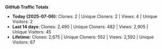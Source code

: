 
**GitHub Traffic Totals**

- **Today (2025-07-06):** Clones: 2 | Unique Cloners: 2 | Views: 4 | Unique Visitors: 2
- **Last 14 days:** Clones: 2,490 | Unique Cloners: 482 | Views: 2,905 | Unique Visitors: 45
- **Lifetime:** Clones: 2,675 | Unique Cloners: 552 | Views: 2,592 | Unique Visitors: 67
